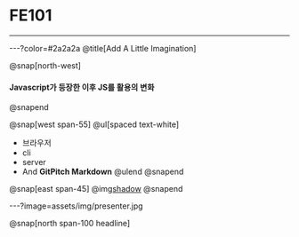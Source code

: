 # FE101

---

---?color=#2a2a2a
@title[Add A Little Imagination]

@snap[north-west]

#### Javascript가 등장한 이후 JS를 활용의 변화

@snapend

@snap[west span-55]
@ul[spaced text-white]

- 브라우저
- cli
- server
- And **GitPitch Markdown**
@ulend
@snapend

@snap[east span-45]
@img[shadow](assets/img/conference.png)
@snapend

---?image=assets/img/presenter.jpg

@snap[north span-100 headline]